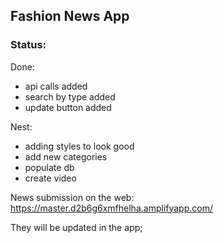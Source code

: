 ##  Fashion News App

### Status:
Done: 
- api calls added
- search by type added
- update button added

Nest:
* adding styles to look good
* add new categories
* populate db
* create video

News submission on the web: 
https://master.d2b6g6xmfhelha.amplifyapp.com/

They will be updated in the app;
